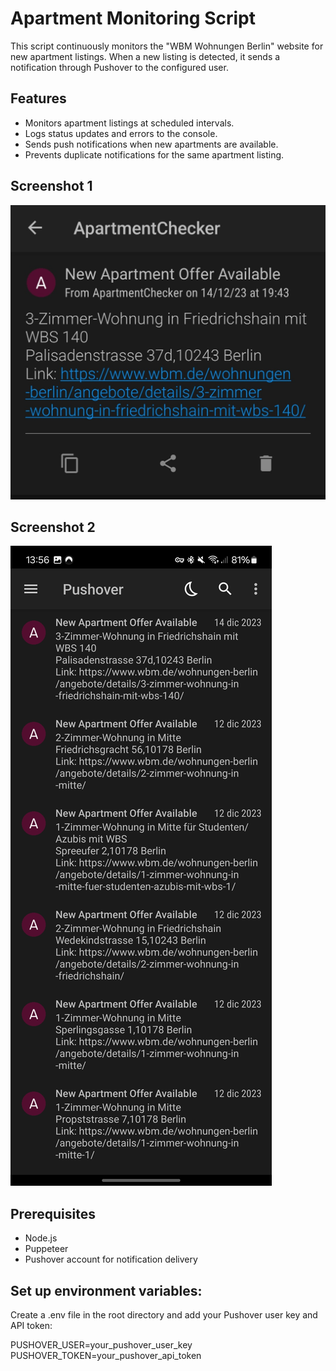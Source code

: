 # Apartment Monitoring Script

This script continuously monitors the "WBM Wohnungen Berlin" website for new apartment listings. When a new listing is detected, it sends a notification through Pushover to the configured user.

## Features

- Monitors apartment listings at scheduled intervals.
- Logs status updates and errors to the console.
- Sends push notifications when new apartments are available.
- Prevents duplicate notifications for the same apartment listing.

## Screenshot 1

![Screenshot of Application](public/screenshot.jpeg)

## Screenshot 2

![Screenshot of Application](public/screenshot2.jpeg)

## Prerequisites

- Node.js
- Puppeteer
- Pushover account for notification delivery

## Set up environment variables:

Create a .env file in the root directory and add your Pushover user key and API token:

PUSHOVER_USER=your_pushover_user_key
PUSHOVER_TOKEN=your_pushover_api_token
